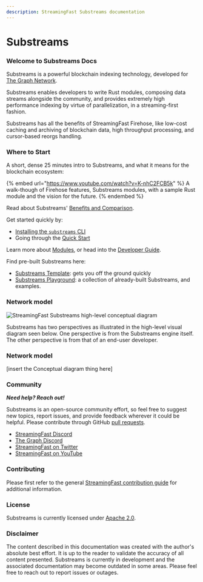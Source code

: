 ```yaml
---
description: StreamingFast Substreams documentation
---
```


# Substreams

### Welcome to Substreams Docs

Substreams is a powerful blockchain indexing technology, developed for [The Graph Network](https://thegraph.com).

Substreams enables developers to write Rust modules, composing data streams alongside the community, and provides extremely high performance indexing by virtue of parallelization, in a streaming-first fashion.

Substreams has all the benefits of StreamingFast Firehose, like low-cost caching and archiving of blockchain data, high throughput processing, and cursor-based reorgs handling.

### Where to Start

A short, dense 25 minutes intro to Substreams, and what it means for the blockchain ecosystem:

{% embed url="https://www.youtube.com/watch?v=K-nhC2FCB5k" %}
A walk-though of Firehose features, Substreams modules, with a sample Rust module and the vision for the future.
{% endembed %}

Read about Substreams' [Benefits and Comparison](concept-and-fundamentals/benefits).

Get started quickly by:
* [Installing the `substreams` CLI](getting-started/installing-the-cli.md)
* Going through the [Quick Start](getting-started/chain-agnostic-tutorial.md)

Learn more about [Modules](concepts/modules.md), or head into the [Developer Guide](developer-guide/overview.md).

Find pre-built Substreams here:
* [Substreams Template](https://github.com/streamingfast/substreams-template): gets you off the ground quickly
* [Substreams Playground](https://github.com/streamingfast/substreams-playground): a collection of already-built Substreams, and examples.


### Network model

<img src="../.gitbook/assets/substreams.excalidraw (1).svg" alt="StreamingFast Substreams high-level conceptual diagram" class="gitbook-drawing">

Substreams has two perspectives as illustrated in the high-level visual diagram seen below. One perspective is from the Substreams engine itself. The other perspective is from that of an end-user developer. &#x20;


### Network model

\[insert the Conceptual diagram thing here]

### Community

_**Need help? Reach out!**_

Substreams is an open-source community effort, so feel free to suggest new topics, report issues, and provide feedback wherever it could be helpful. Please contribute through GitHub [pull requests](https://docs.github.com/en/pull-requests/collaborating-with-pull-requests/proposing-changes-to-your-work-with-pull-requests/about-pull-requests).

* [StreamingFast Discord](https://discord.gg/mYPcRAzeVN)
* [The Graph Discord](https://discord.gg/vtvv7FP)
* [StreamingFast on Twitter](https://twitter.com/streamingfastio)
* [StreamingFast on YouTube](https://www.youtube.com/c/streamingfast)

### Contributing

Please first refer to the general [StreamingFast contribution guide](https://github.com/streamingfast/streamingfast/blob/master/CONTRIBUTING.md) for additional information.

### License

Substreams is currently licensed under [Apache 2.0](../LICENSE/).

### Disclaimer

The content described in this documentation was created with the author's absolute best effort. It is up to the reader to validate the accuracy of all content presented. Substreams is currently in development and the associated documentation may become outdated in some areas. Please feel free to reach out to report issues or outages.
